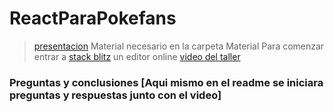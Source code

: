 # ReactParaPokefans

> [presentacion](https://docs.google.com/presentation/d/1vDyb2wsfQadxsr-RVDATl49unyrnqz3q-UQpph_oOYE/edit?usp=sharing)
> Material necesario en la carpeta Material
> Para comenzar entrar a [stack blitz](https://stackblitz.com/) un editor online
> [video del taller](https://drive.google.com/file/d/1jaF9OtOVH6c68TBdoco2h54bS4YNvUMB/view?usp=sharing)


### Preguntas y conclusiones [Aqui mismo en el readme se iniciara preguntas y respuestas junto con el video]

